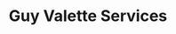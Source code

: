 ---
title: "Guy Valette Services"
url: /toulouse/guy-valette-services/
shop: matériel informatique
---